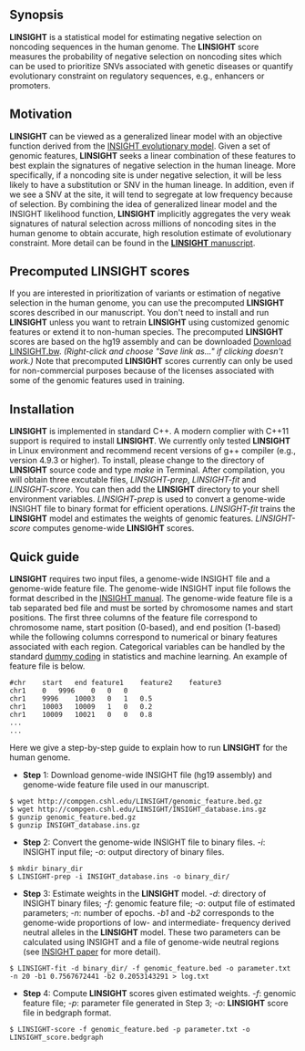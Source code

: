 ## Synopsis

**LINSIGHT** is a statistical model for estimating negative selection on noncoding sequences in the human genome. The **LINSIGHT** score measures the probability of negative selection on noncoding sites which can be used to prioritize SNVs associated with genetic diseases or quantify evolutionary constraint on regulatory sequences, e.g., enhancers or promoters.

## Motivation

**LINSIGHT** can be viewed as a generalized linear model with an objective function derived from the [INSIGHT evolutionary model](http://mbe.oxfordjournals.org/content/30/5/1159). Given a set of genomic features, **LINSIGHT** seeks a linear combination of these features to best explain the signatures of negative selection in the human lineage. More specifically, if a noncoding site is under negative selection, it will be less likely to have a substitution or SNV in the human lineage. In addition, even if we see a SNV at the site, it will tend to segregate at low frequency because of selection. By combining the idea of generalized linear model and the INSIGHT likelihood function, **LINSIGHT** implicitly aggregates the very weak signatures of natural selection across millions of noncoding sites in the human genome to obtain accurate, high resolution estimate of evolutionary constraint. More detail can be found in the [**LINSIGHT** manuscript](http://biorxiv.org/content/early/2016/08/15/069682).

## Precomputed **LINSIGHT** scores

If you are interested in prioritization of variants or estimation of negative selection in the human genome, you can use the precomputed **LINSIGHT** scores described in our manuscript. You don't need to install and run **LINSIGHT** unless you want to retrain **LINSIGHT** using customized genomic features or extend it to non-human species. The precomputed **LINSIGHT** scores are based on the hg19 assembly and can be downloaded [Download LINSIGHT.bw](http://compgen.cshl.edu/LINSIGHT/LINSIGHT.bw). *(Right-click and choose "Save link as..." if clicking doesn't work.)* Note that precomputed **LINSIGHT** scores currently can only be used for non-commercial purposes because of the licenses associated with some of the genomic features used in training.

## Installation

**LINSIGHT** is implemented in standard C\+\+. A modern complier with C\+\+11 support is required to install **LINSIGHT**. We currently only tested **LINSIGHT** in Linux environment and recommend recent versions of g++ compiler (e.g., version 4.9.3 or higher). To install, please change to the directory of **LINSIGHT** source code and type *make* in Terminal. After compilation, you will obtain three excutable files, *LINSIGHT-prep*, *LINSIGHT-fit* and *LINSIGHT-score*. You can then add the **LINSIGHT** directory to your shell environment variables. *LINSIGHT-prep* is used to convert a genome-wide INSIGHT file to binary format for efficient operations. *LINSIGHT-fit* trains the **LINSIGHT** model and estimates the weights of genomic features. *LINSIGHT-score* computes genome-wide **LINSIGHT** scores.

## Quick guide

**LINSIGHT** requires two input files, a genome-wide INSIGHT file and a genome-wide feature file. The genome-wide INSIGHT input file follows the format described in the [INSIGHT manual](http://compgen.cshl.edu/INSIGHT/downloads/INSIGHT_Manual.pdf). The genome-wide feature file is a tab separated bed file and must be sorted by chromosome names and start positions. The first three columns of the feature file correspond to chromosome name, start position (0-based), and end position (1-based) while the following columns correspond to numerical or binary features associated with each region. Categorical variables can be handled by the standard [dummy coding](https://en.wikipedia.org/wiki/Categorical_variable) in statistics and machine learning. An example of feature file is below.
```
#chr	start	end	feature1	feature2	feature3
chr1	0	9996	0	0	0
chr1	9996	10003	0	1	0.5
chr1    10003   10009	1	0	0.2
chr1    10009   10021	0	0	0.8
...
...
```

Here we give a step-by-step guide to explain how to run **LINSIGHT** for the human genome.

* **Step** 1: Download genome-wide INSIGHT file (hg19 assembly) and genome-wide feature file used in our manuscript.
``` 
$ wget http://compgen.cshl.edu/LINSIGHT/genomic_feature.bed.gz
$ wget http://compgen.cshl.edu/LINSIGHT/INSIGHT_database.ins.gz
$ gunzip genomic_feature.bed.gz
$ gunzip INSIGHT_database.ins.gz
```

* **Step** 2: Convert the genome-wide INSIGHT file to binary files. *-i*: INSIGHT input file; *-o*: output directory of binary files.
```
$ mkdir binary_dir
$ LINSIGHT-prep -i INSIGHT_database.ins -o binary_dir/
```

* **Step** 3: Estimate weights in the **LINSIGHT** model. *-d*: directory of INSIGHT binary files; *-f*: genomic feature file; *-o*: output file of estimated parameters; *-n*: number of epochs. *-b1* and *-b2* corresponds to the genome-wide proportions of low- and intermediate- frequency derived neutral alleles in the **LINSIGHT** model. These two parameters can be calculated using INSIGHT and a file of genome-wide neutral regions (see [INSIGHT paper](http://mbe.oxfordjournals.org/content/30/5/1159) for more detail).
```
$ LINSIGHT-fit -d binary_dir/ -f genomic_feature.bed -o parameter.txt -n 20 -b1 0.7567672441 -b2 0.2053143291 > log.txt
```

* **Step** 4: Compute **LINSIGHT** scores given estimated weights. *-f*: genomic feature file; *-p*: parameter file generated in Step 3; *-o*: **LINSIGHT** score file in bedgraph format.
```
$ LINSIGHT-score -f genomic_feature.bed -p parameter.txt -o LINSIGHT_score.bedgraph
```
